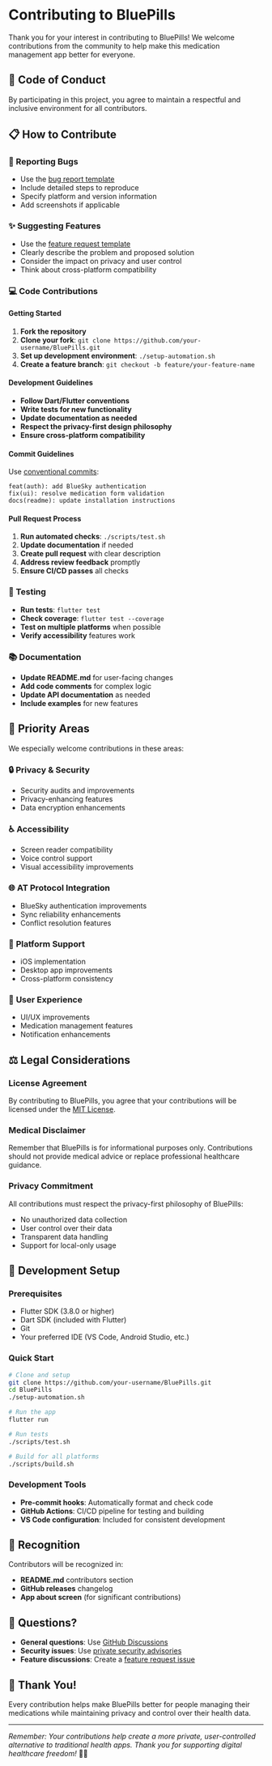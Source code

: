 # Contributing to BluePills

Thank you for your interest in contributing to BluePills! We welcome contributions from the community to help make this medication management app better for everyone.

## 🤝 Code of Conduct

By participating in this project, you agree to maintain a respectful and inclusive environment for all contributors.

## 📋 How to Contribute

### 🐛 Reporting Bugs
- Use the [bug report template](.github/ISSUE_TEMPLATE/bug_report.yml)
- Include detailed steps to reproduce
- Specify platform and version information
- Add screenshots if applicable

### ✨ Suggesting Features
- Use the [feature request template](.github/ISSUE_TEMPLATE/feature_request.yml)
- Clearly describe the problem and proposed solution
- Consider the impact on privacy and user control
- Think about cross-platform compatibility

### 💻 Code Contributions

#### Getting Started
1. **Fork the repository**
2. **Clone your fork**: `git clone https://github.com/your-username/BluePills.git`
3. **Set up development environment**: `./setup-automation.sh`
4. **Create a feature branch**: `git checkout -b feature/your-feature-name`

#### Development Guidelines
- **Follow Dart/Flutter conventions**
- **Write tests for new functionality**
- **Update documentation as needed**
- **Respect the privacy-first design philosophy**
- **Ensure cross-platform compatibility**

#### Commit Guidelines
Use [conventional commits](https://www.conventionalcommits.org/):
```
feat(auth): add BlueSky authentication
fix(ui): resolve medication form validation
docs(readme): update installation instructions
```

#### Pull Request Process
1. **Run automated checks**: `./scripts/test.sh`
2. **Update documentation** if needed
3. **Create pull request** with clear description
4. **Address review feedback** promptly
5. **Ensure CI/CD passes** all checks

### 🧪 Testing
- **Run tests**: `flutter test`
- **Check coverage**: `flutter test --coverage`
- **Test on multiple platforms** when possible
- **Verify accessibility** features work

### 📚 Documentation
- **Update README.md** for user-facing changes
- **Add code comments** for complex logic
- **Update API documentation** as needed
- **Include examples** for new features

## 🎯 Priority Areas

We especially welcome contributions in these areas:

### 🔒 **Privacy & Security**
- Security audits and improvements
- Privacy-enhancing features
- Data encryption enhancements

### ♿ **Accessibility**
- Screen reader compatibility
- Voice control support
- Visual accessibility improvements

### 🌐 **AT Protocol Integration**
- BlueSky authentication improvements
- Sync reliability enhancements
- Conflict resolution features

### 🔧 **Platform Support**
- iOS implementation
- Desktop app improvements
- Cross-platform consistency

### 📱 **User Experience**
- UI/UX improvements
- Medication management features
- Notification enhancements

## ⚖️ Legal Considerations

### License Agreement
By contributing to BluePills, you agree that your contributions will be licensed under the [MIT License](LICENSE).

### Medical Disclaimer
Remember that BluePills is for informational purposes only. Contributions should not provide medical advice or replace professional healthcare guidance.

### Privacy Commitment
All contributions must respect the privacy-first philosophy of BluePills:
- No unauthorized data collection
- User control over their data
- Transparent data handling
- Support for local-only usage

## 🚀 Development Setup

### Prerequisites
- Flutter SDK (3.8.0 or higher)
- Dart SDK (included with Flutter)
- Git
- Your preferred IDE (VS Code, Android Studio, etc.)

### Quick Start
```bash
# Clone and setup
git clone https://github.com/your-username/BluePills.git
cd BluePills
./setup-automation.sh

# Run the app
flutter run

# Run tests
./scripts/test.sh

# Build for all platforms
./scripts/build.sh
```

### Development Tools
- **Pre-commit hooks**: Automatically format and check code
- **GitHub Actions**: CI/CD pipeline for testing and building
- **VS Code configuration**: Included for consistent development

## 🌟 Recognition

Contributors will be recognized in:
- **README.md** contributors section
- **GitHub releases** changelog
- **App about screen** (for significant contributions)

## 🤔 Questions?

- **General questions**: Use [GitHub Discussions](https://github.com/your-username/BluePills/discussions)
- **Security issues**: Use [private security advisories](https://github.com/your-username/BluePills/security/advisories/new)
- **Feature discussions**: Create a [feature request issue](https://github.com/your-username/BluePills/issues/new?template=feature_request.yml)

## 🎉 Thank You!

Every contribution helps make BluePills better for people managing their medications while maintaining privacy and control over their health data.

---

*Remember: Your contributions help create a more private, user-controlled alternative to traditional health apps. Thank you for supporting digital healthcare freedom!* 🏥💙